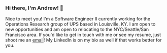 ### Hi there, I'm Andrew! 👋

Nice to meet you! I'm a Software Engineer II currently working for the Operations Research group of UPS based in Louisville, KY. I am open to new opportunities and am open to relocating to the NYC/Seattle/San Francisco area. If you'd like to get in touch with me or see my resume, just shoot me an [email](mailto:atsuh0124@gmail.com)! My LinkedIn is on my bio as well if that works better for you.
